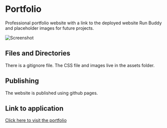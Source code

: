 # Portfolio
Professional portfolio website with a link to the deployed website Run Buddy and placeholder images for future projects.

![Screenshot](./assets/images/portolio-screenshot.png)

## Files and Directories
There is a gitignore file. The CSS file and images live in the assets folder.

## Publishing
The website is published using github pages.

## Link to application
[Click here to visit the portfolio](https://mymy-4242.github.io/portfolio-challenge2/)
